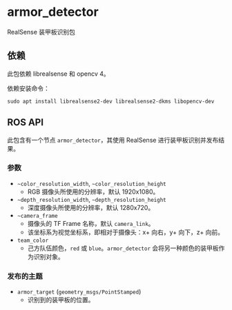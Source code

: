 # armor_detector
RealSense 装甲板识别包

## 依赖
此包依赖 librealsense 和 opencv 4。

依赖安装命令：
```
sudo apt install librealsense2-dev librealsense2-dkms libopencv-dev
```

## ROS API
此包含有一个节点 `armor_detector`，其使用 RealSense 进行装甲板识别并发布结果。

### 参数
* `~color_resolution_width`, `~color_resolution_height`
  * RGB 摄像头所使用的分辨率，默认 1920x1080。
* `~depth_resolution_width`, `~depth_resolution_height`
  * 深度摄像头所使用的分辨率，默认 1280x720。
* `~camera_frame`
  * 摄像头的 TF Frame 名称，默认 `camera_link`。
  * 该坐标系为视觉坐标系，即相对于摄像头：x+ 向右，y+ 向下，z+ 向前。
* `team_color`
  * 己方队伍颜色，`red` 或 `blue`。`armor_detector` 会将另一种颜色的装甲板作为识别对象。

### 发布的主题
* `armor_target` (`geometry_msgs/PointStamped`)
  * 识别到的装甲板的位置。
